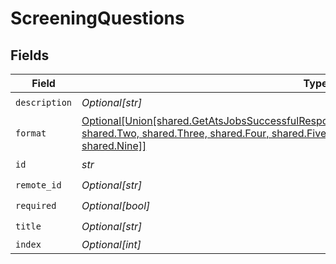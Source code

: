 # ScreeningQuestions


## Fields

| Field                                                                                                                                                                                                                               | Type                                                                                                                                                                                                                                | Required                                                                                                                                                                                                                            | Description                                                                                                                                                                                                                         |
| ----------------------------------------------------------------------------------------------------------------------------------------------------------------------------------------------------------------------------------- | ----------------------------------------------------------------------------------------------------------------------------------------------------------------------------------------------------------------------------------- | ----------------------------------------------------------------------------------------------------------------------------------------------------------------------------------------------------------------------------------- | ----------------------------------------------------------------------------------------------------------------------------------------------------------------------------------------------------------------------------------- |
| `description`                                                                                                                                                                                                                       | *Optional[str]*                                                                                                                                                                                                                     | :heavy_check_mark:                                                                                                                                                                                                                  | N/A                                                                                                                                                                                                                                 |
| `format`                                                                                                                                                                                                                            | [Optional[Union[shared.GetAtsJobsSuccessfulResponseSchemasDataResultsScreeningQuestions1, shared.Two, shared.Three, shared.Four, shared.Five, shared.Six, shared.Seven, shared.Eight, shared.Nine]]](../../models/shared/format.md) | :heavy_check_mark:                                                                                                                                                                                                                  | N/A                                                                                                                                                                                                                                 |
| `id`                                                                                                                                                                                                                                | *str*                                                                                                                                                                                                                               | :heavy_check_mark:                                                                                                                                                                                                                  | N/A                                                                                                                                                                                                                                 |
| `remote_id`                                                                                                                                                                                                                         | *Optional[str]*                                                                                                                                                                                                                     | :heavy_check_mark:                                                                                                                                                                                                                  | N/A                                                                                                                                                                                                                                 |
| `required`                                                                                                                                                                                                                          | *Optional[bool]*                                                                                                                                                                                                                    | :heavy_check_mark:                                                                                                                                                                                                                  | N/A                                                                                                                                                                                                                                 |
| `title`                                                                                                                                                                                                                             | *Optional[str]*                                                                                                                                                                                                                     | :heavy_check_mark:                                                                                                                                                                                                                  | N/A                                                                                                                                                                                                                                 |
| `index`                                                                                                                                                                                                                             | *Optional[int]*                                                                                                                                                                                                                     | :heavy_minus_sign:                                                                                                                                                                                                                  | N/A                                                                                                                                                                                                                                 |